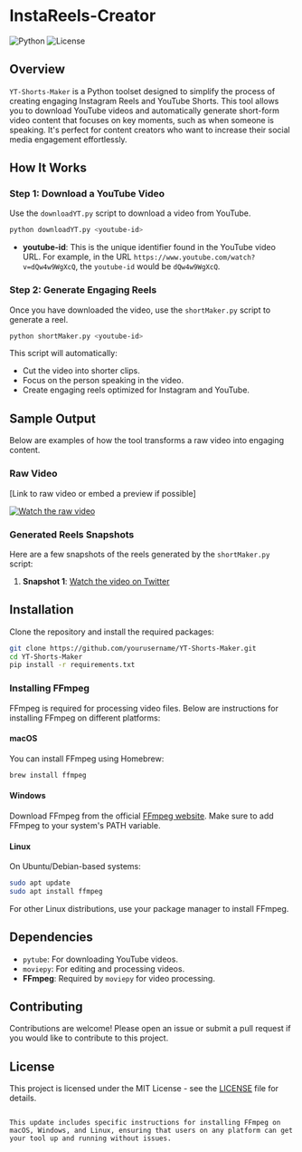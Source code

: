 
# InstaReels-Creator

![Python](https://img.shields.io/badge/Python-3.8+-blue)
![License](https://img.shields.io/badge/License-MIT-green)

## Overview

`YT-Shorts-Maker` is a Python toolset designed to simplify the process of creating engaging Instagram Reels and YouTube Shorts. This tool allows you to download YouTube videos and automatically generate short-form video content that focuses on key moments, such as when someone is speaking. It's perfect for content creators who want to increase their social media engagement effortlessly.

## How It Works

### Step 1: Download a YouTube Video

Use the `downloadYT.py` script to download a video from YouTube.

```bash
python downloadYT.py <youtube-id>
```

- **youtube-id**: This is the unique identifier found in the YouTube video URL. For example, in the URL `https://www.youtube.com/watch?v=dQw4w9WgXcQ`, the `youtube-id` would be `dQw4w9WgXcQ`.

### Step 2: Generate Engaging Reels

Once you have downloaded the video, use the `shortMaker.py` script to generate a reel.

```bash
python shortMaker.py <youtube-id>
```

This script will automatically:

- Cut the video into shorter clips.
- Focus on the person speaking in the video.
- Create engaging reels optimized for Instagram and YouTube.

## Sample Output

Below are examples of how the tool transforms a raw video into engaging content.

### Raw Video

[Link to raw video or embed a preview if possible]

[![Watch the raw video](https://img.youtube.com/vi/qpoRO378qRY/maxresdefault.jpg)](https://www.youtube.com/watch?v=qpoRO378qRY&t=15s)

### Generated Reels Snapshots

Here are a few snapshots of the reels generated by the `shortMaker.py` script:

1. **Snapshot 1**: [Watch the video on Twitter](https://twitter.com/i/status/1819930564264144903)

## Installation

Clone the repository and install the required packages:

```bash
git clone https://github.com/yourusername/YT-Shorts-Maker.git
cd YT-Shorts-Maker
pip install -r requirements.txt
```

### Installing FFmpeg

FFmpeg is required for processing video files. Below are instructions for installing FFmpeg on different platforms:

#### macOS

You can install FFmpeg using Homebrew:

```bash
brew install ffmpeg
```

#### Windows

Download FFmpeg from the official [FFmpeg website](https://ffmpeg.org/download.html). Make sure to add FFmpeg to your system's PATH variable.

#### Linux

On Ubuntu/Debian-based systems:

```bash
sudo apt update
sudo apt install ffmpeg
```

For other Linux distributions, use your package manager to install FFmpeg.

## Dependencies

- `pytube`: For downloading YouTube videos.
- `moviepy`: For editing and processing videos.
- **FFmpeg**: Required by `moviepy` for video processing.

## Contributing

Contributions are welcome! Please open an issue or submit a pull request if you would like to contribute to this project.

## License

This project is licensed under the MIT License - see the [LICENSE](LICENSE) file for details.
```

This update includes specific instructions for installing FFmpeg on macOS, Windows, and Linux, ensuring that users on any platform can get your tool up and running without issues.
